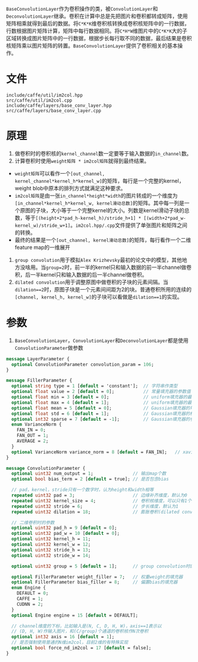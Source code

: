 `BaseConvolutionLayer`作为卷积操作的类，被`ConvolutionLayer`和`DeconvolutionLayer`继承。卷积在计算中总是先把图片和卷积都转成矩阵，使用矩阵相乘就得到最后的数据。将`C*K*K`维卷积核转换成卷积核矩阵中的一行数据，行数根据图片矩阵计算，矩阵中每行数据相同。将`C*H*W`维图片中的`C*K*K`大的子区域转换成图片矩阵中的一行数据，根据步长每行取不同的数据，最后结果是卷积核矩阵乘以图片矩阵的转置。`BaseConvolutionLayer`提供了卷积相关的基本操作。

# 文件
```
include/caffe/util/im2col.hpp
src/caffe/util/im2col.cpp
include/caffe/layers/base_conv_layer.hpp
src/caffe/layers/base_conv_layer.cpp
```

# 原理
1. 做卷积时的卷积核的`kernel_channel`数一定要等于输入数据的`in_channel`数。
1. 计算卷积时使用`weight矩阵 * im2col矩阵`就得到最终结果。
  * `weight矩阵`可以看作一个`[out_channel, kernel_channel*kernel_h*kernel_w]`的矩阵，每行是一个完整的kernel，weight blob中原本的排列方式就满足这种要求。
  * `im2col矩阵`是由一张`in_channel*height*width`的图片转成的一个维度为`[in_channel*kernel_h*kernel_w, kernel滑动总数]`的矩阵。其中每一列是一个原图的子块，大小等于一个完整kernel的大小。列数是kernel滑动子块的总数，等于`[(height+2*pad_h-kernel_h)/stride_h+1] * [(width+2*pad_w-kernel_w)/stride_w+1]`。`im2col.hpp/.cpp`文件提供了单张图片和矩阵之间的转换。
  * 最终的结果是一个`[out_channel, kernel滑动总数]`的矩阵，每行看作一个二维feature map的一维展开
1. `group convolution`用于模拟`Alex Krizhevsky`最初的论文中的模型，其他地方没啥用。当`group=2`时，前一半的kernel只和输入数据的前一半channel做卷积，后一半kernel只和输入数据的后一半channel做卷积。
1. `dilated convolution`用于调整原图中做卷积的子块的元素间隔。当`dilation==2`时，原图子块是一个元素间间距为2的块。普通卷积所用的连续的`[channel, kernel_h, kernel_w]`的子块可以看做是`dilation==1`的实现。

# 参数
1. `BaseConvolutionLayer`，`ConvolutionLayer`和`DeconvolutionLayer`都是使用`ConvolutionParameter`做参数

```protobuf
message LayerParameter {
  optional ConvolutionParameter convolution_param = 106;
}

message FillerParameter {
  optional string type = 1 [default = 'constant'];  // 字符串作类型
  optional float value = 2 [default = 0];           // 常量填充器的参数值
  optional float min = 3 [default = 0];             // uniform填充器的最小值参数
  optional float max = 4 [default = 1];             // uniform填充器的最大值参数
  optional float mean = 5 [default = 0];            // Gaussian填充器的均值参数
  optional float std = 6 [default = 1];             // Gaussian填充器的标准差参数
  optional int32 sparse = 7 [default = -1];         // Gaussian填充器的参数
  enum VarianceNorm {
    FAN_IN = 0;
    FAN_OUT = 1;
    AVERAGE = 2;
  }
  optional VarianceNorm variance_norm = 8 [default = FAN_IN];   // xavier,msra填充器的参数
}

message ConvolutionParameter {
  optional uint32 num_output = 1;               // 输出map个数
  optional bool bias_term = 2 [default = true]; // 是否包含bias

  // pad，kernel，stride只有一个数字时，认为height和width相等
  repeated uint32 pad = 3;                      // 边缘补齐维度，默认为0
  repeated uint32 kernel_size = 4;              // 卷积核维度，可以只有1个或和图片的维度数相同个
  repeated uint32 stride = 6;                   // 步长维度，默认为1
  repeated uint32 dilation = 18;                // 膨胀卷积(dilated convolution)参数，默认为1

  // 二维卷积时的参数
  optional uint32 pad_h = 9 [default = 0];
  optional uint32 pad_w = 10 [default = 0];
  optional uint32 kernel_h = 11;
  optional uint32 kernel_w = 12;
  optional uint32 stride_h = 13;
  optional uint32 stride_w = 14;

  optional uint32 group = 5 [default = 1];      // group convolution时的组大小

  optional FillerParameter weight_filler = 7;   // 权重weight的填充器
  optional FillerParameter bias_filler = 8;     // 偏置bias的填充器
  enum Engine {
    DEFAULT = 0;
    CAFFE = 1;
    CUDNN = 2;
  }
  optional Engine engine = 15 [default = DEFAULT];

  // channel维度的下标，比如输入是(N, C, D, H, W)，axis==1表示以
  // (D, H, W)作输入图片，和(C/group)个通道的卷积核作N次卷积
  optional int32 axis = 16 [default = 1];
  // 是否强制使用普通的N维im2col，目前2维的有特殊实现
  optional bool force_nd_im2col = 17 [default = false];
}
```